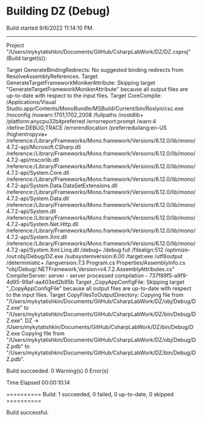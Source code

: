 # Building DZ (Debug)
Build started 9/6/2022 11:14:10 PM.
__________________________________________________
Project "/Users/mykytatishkin/Documents/GitHub/CsharpLabWork/DZ/DZ.csproj" (Build target(s)):

Target GenerateBindingRedirects:
    No suggested binding redirects from ResolveAssemblyReferences.
Target GenerateTargetFrameworkMonikerAttribute:
  Skipping target "GenerateTargetFrameworkMonikerAttribute" because all output files are up-to-date with respect to the input files.
Target CoreCompile:
    /Applications/Visual Studio.app/Contents/MonoBundle/MSBuild/Current/bin/Roslyn/csc.exe /noconfig /nowarn:1701,1702,2008 /fullpaths /nostdlib+ /platform:anycpu32bitpreferred /errorreport:prompt /warn:4 /define:DEBUG;TRACE /errorendlocation /preferreduilang:en-US /highentropyva+ /reference:/Library/Frameworks/Mono.framework/Versions/6.12.0/lib/mono/4.7.2-api/Microsoft.CSharp.dll /reference:/Library/Frameworks/Mono.framework/Versions/6.12.0/lib/mono/4.7.2-api/mscorlib.dll /reference:/Library/Frameworks/Mono.framework/Versions/6.12.0/lib/mono/4.7.2-api/System.Core.dll /reference:/Library/Frameworks/Mono.framework/Versions/6.12.0/lib/mono/4.7.2-api/System.Data.DataSetExtensions.dll /reference:/Library/Frameworks/Mono.framework/Versions/6.12.0/lib/mono/4.7.2-api/System.Data.dll /reference:/Library/Frameworks/Mono.framework/Versions/6.12.0/lib/mono/4.7.2-api/System.dll /reference:/Library/Frameworks/Mono.framework/Versions/6.12.0/lib/mono/4.7.2-api/System.Net.Http.dll /reference:/Library/Frameworks/Mono.framework/Versions/6.12.0/lib/mono/4.7.2-api/System.Xml.dll /reference:/Library/Frameworks/Mono.framework/Versions/6.12.0/lib/mono/4.7.2-api/System.Xml.Linq.dll /debug+ /debug:full /filealign:512 /optimize- /out:obj/Debug/DZ.exe /subsystemversion:6.00 /target:exe /utf8output /deterministic+ /langversion:7.3 Program.cs Properties/AssemblyInfo.cs "obj/Debug/.NETFramework,Version=v4.7.2.AssemblyAttributes.cs"
    CompilerServer: server - server processed compilation - 737f89f5-a9f9-4d95-99af-aa403ed2b95b
Target _CopyAppConfigFile:
  Skipping target "_CopyAppConfigFile" because all output files are up-to-date with respect to the input files.
Target CopyFilesToOutputDirectory:
    Copying file from "/Users/mykytatishkin/Documents/GitHub/CsharpLabWork/DZ/obj/Debug/DZ.exe" to "/Users/mykytatishkin/Documents/GitHub/CsharpLabWork/DZ/bin/Debug/DZ.exe".
    DZ -> /Users/mykytatishkin/Documents/GitHub/CsharpLabWork/DZ/bin/Debug/DZ.exe
    Copying file from "/Users/mykytatishkin/Documents/GitHub/CsharpLabWork/DZ/obj/Debug/DZ.pdb" to "/Users/mykytatishkin/Documents/GitHub/CsharpLabWork/DZ/bin/Debug/DZ.pdb".

Build succeeded.
    0 Warning(s)
    0 Error(s)

Time Elapsed 00:00:10.14

========== Build: 1 succeeded, 0 failed, 0 up-to-date, 0 skipped ==========

Build successful.
